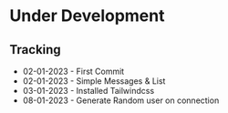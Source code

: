 # Under Development


## Tracking
* 02-01-2023 - First Commit
* 02-01-2023 - Simple Messages & List
* 03-01-2023 - Installed Tailwindcss
* 08-01-2023 - Generate Random user on connection